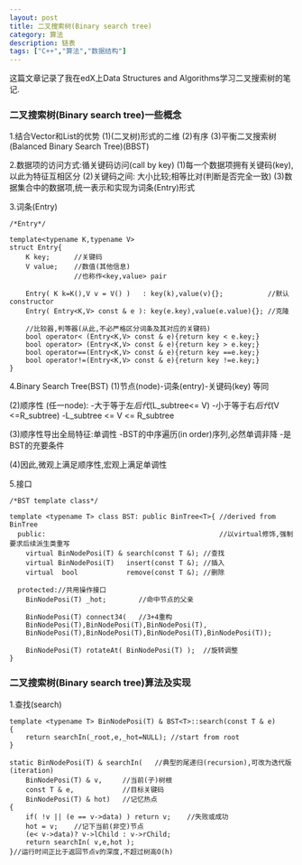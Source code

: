 ```yaml
---
layout: post
title: 二叉搜索树(Binary search tree)
category: 算法
description: 链表
tags: ["C++","算法","数据结构"]
---
```


这篇文章记录了我在edX上Data Structures and Algorithms学习二叉搜索树的笔记.

### 二叉搜索树(Binary search tree)一些概念
1.结合Vector和List的优势
(1)(二叉树)形式的二维
(2)有序
(3)平衡二叉搜索树(Balanced Binary Search Tree)(BBST)

2.数据项的访问方式:循关键码访问(call by key)
(1)每一个数据项拥有关键码(key),以此为特征互相区分
(2)关键码之间: 大小比较;相等比对(判断是否完全一致)
(3)数据集合中的数据项,统一表示和实现为词条(Entry)形式

3.词条(Entry)

```
/*Entry*/

template<typename K,typename V> 
struct Entry{
	K key; 		//关键码
	V value;	//数值(其他信息)
				//也称作<key,value> pair
	
	Entry( K k=K(),V v = V() )   : key(k),value(v){};			//默认constructor
	Entry( Entry<K,V> const & e ): key(e.key),value(e.value){}; //克隆
	
	//比较器,判等器(从此,不必严格区分词条及其对应的关键码)
	bool operator< (Entry<K,V> const & e){return key < e.key;}
	bool operator> (Entry<K,V> const & e){return key > e.key;}
	bool operator==(Entry<K,V> const & e){return key ==e.key;}
	bool operator!=(Entry<K,V> const & e){return key !=e.key;}
}
```

4.Binary Search Tree(BST)
(1)节点(node)-词条(entry)-关键码(key) 等同

(2)顺序性 (任一node): 
-大于等于左*后代*(L_subtree<= V)
-小于等于右*后代*(V <=R_subtree)
-L_subtree <= V <= R_subtree

(3)顺序性导出全局特征:单调性
-BST的中序遍历(in order)序列,必然单调非降
-是BST的充要条件

(4)因此,微观上满足顺序性,宏观上满足单调性

5.接口

```
/*BST template class*/

template <typename T> class BST: public BinTree<T>{	//derived from BinTree
  public:											//以virtual修饰,强制要求后续派生类重写
	virtual BinNodePosi(T) & search(const T &);	//查找
	virtual BinNodePosi(T)   insert(const T &); //插入
	virtual  bool			 remove(const T &); //删除

  protected://共用操作接口
	BinNodePosi(T) _hot;  		//命中节点的父亲
	
	BinNodePosi(T) connect34(	//3+4重构
	BinNodePosi(T),BinNodePosi(T),BinNodePosi(T),
	BinNodePosi(T),BinNodePosi(T),BinNodePosi(T),BinNodePosi(T));
	
	BinNodePosi(T) rotateAt( BinNodePosi(T) );	//旋转调整
}
```

### 二叉搜索树(Binary search tree)算法及实现
1.查找(search)

```
template <typename T> BinNodePosi(T) & BST<T>::search(const T & e)
{
	return searchIn(_root,e,_hot=NULL);	//start from root
}

static BinNodePosi(T) & searchIn(	//典型的尾递归(recursion),可改为迭代版(iteration)
	BinNodePosi(T) & v,		//当前(子)树根
	const T & e,			//目标关键码
	BinNodePosi(T) & hot)	//记忆热点
{
	if( !v || (e == v->data) ) return v;	//失败或成功
	hot = v;	//记下当前(非空)节点
	(e< v->data)? v->lChild : v->rChild;
	return searchIn( v,e,hot );
}//运行时间正比于返回节点v的深度,不超过树高O(h)
```